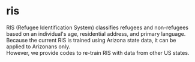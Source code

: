 # ris
RIS (Refugee Identification System) classifies refugees and non-refugees based on an individual's age, residential address, and primary language.<BR> 
Because the current RIS is trained using Arizona state data, it can be applied to Arizonans only.<BR> 
However, we provide codes to re-train RIS with data from other US states.
